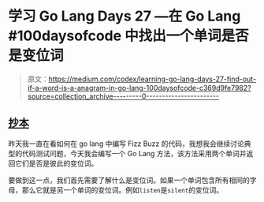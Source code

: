 # 学习 Go Lang Days 27 —在 Go Lang #100daysofcode 中找出一个单词是否是变位词

> 原文：<https://medium.com/codex/learning-go-lang-days-27-find-out-if-a-word-is-a-anagram-in-go-lang-100daysofcode-c369d9fe7982?source=collection_archive---------0----------------------->

## [抄本](http://medium.com/codex)

昨天我一直在看如何在 go lang 中编写 Fizz Buzz 的代码，我想我会继续讨论典型的代码测试问题，今天我会编写一个 Go Lang 方法，该方法采用两个单词并返回它们是否是彼此的变位词。

要做到这一点，我们首先需要了解什么是变位词。如果一个单词包含所有相同的字母，那么它就是另一个单词的变位词。例如`listen`是`silent`的变位词。